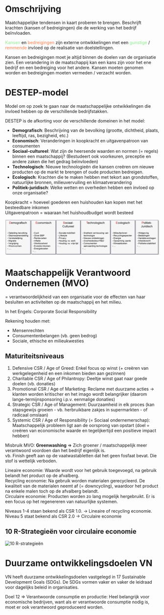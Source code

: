 # Omschrijving

Maatchappelijke tendensen in kaart proberen te brengen. Beschrijft krachten (kansen of bedreigingen) die de werking van het bedrijf beïnvloaden.

<span style="color:lightgreen">Kansen</span> en <span style="color:coral">bedreigingen</span> zijn externe ontwikkelingen met een <span style="color:lightgreen">gunstige</span> / <span style="color:coral">remmende</span> invloed op de realisatie van doelstellingen.

Kansen en bedreigingen moet je altijd binnen de doelen van de organisatie zien. Een verandering in de maatschappij kan een kans zijn voor het ene bedrijf en een bedreiging voor het andere. Kansen moeten genomen worden en bedreigingen moeten vermeden / verzacht worden.

# DESTEP-model

Model om op zoek te gaan naar de maatschappelijke ontwikkelingen die invloed hebben op de verschillende bedrijfstakken.

DESTEP is de afkorting voor de verschillende domeinen in het model:

- **Demografisch**: Beschrijving van de bevolking (grootte, dichtheid, plaats, leeftijd, ras, bezigheid, etc.)
- **Economisch**: Veranderingen in koopkracht en uitgavenpatroon van consumenten
- **Sociaal-cultureel**: Wat zijn de heersende waarden en normen (= regels) binnen een maatschappij? (Bestudeert ook voorkeuren, preceptie en andere zaken die het gedrag beïnvloeden)
- **Technologisch**: Nieuwe technologieën die kansen creëren om nieuwe producten op de markt te brengen of oude producten bedreigen.
- **Ecologisch**: Krachten die te maken hebben met tekort aan grondstoffen, natuurlijke bronnen, milieuvervuiling en klimaatverandering
- **Politiek-juridisch**: Welke wetten en overheden hebben een invloed op onze organisatie?

Koopkracht = hoeveel goederen een huishouden kan kopen met het besteedbare inkomen <br>
Uitgavenpatroon = waaraan het huishoudbudget wordt besteed

![Overzicht DESTEP-model](./img/deel_2/DESTEP.png)

# Maatschappelijk Verantwoord Ondernemen (MVO)

= verantwoordelijkheid van een organisatie voor de effecten van haar besluiten en activiteiten op de maatschappij en het milieu.

In het Engels: Corporate Social Responsibility

Rekening houden met:

- Mensenrechten
- Consumentenbelangen (vb. geen bedrog)
- Sociale, ethische en milieukwesties

## Maturiteitsniveaus

1. Defensive CSR / Age of Greed: Enkel focus op winst (+ creëren van werkgelegenheid en een inkomen bieden aan gezinnen)
2. Charitable CSR / Age of Philantropy: Deeltje winst gaat naar goede doelen (vb. donaties)
3. Promotional CSR / Age of Marketing: Reclame met duurzame acties -> klanten worden kritischer en het imago wordt belangrijker (daarom lange-termijnsponsoring i.p.v. eenmalige donaties)
4. Strategic CSR / Age of Management: Duurzaamheid in elk proces (kan stapsgewijs groeien - vb. herbruikbare zakjes in supermarkten - of radicaal omslaan)
5. Systemic CSR / Age of Responsibility (= Sociaal ondernemerschap): Maatschappelijk probleem ligt aan de oorsprong van opstart (doel = creëren van economische waarde en tegelijkertijd een positieve impact hebben)

Misbruik MVO: **Greenwashing** => Zich groener / maatschappelijk meer verantwoord voordoen dan het bedrijf eigenlijk is.<br>
vb. Finish geeft aan op de vaatwastabletten dat het geen fosfaat bevat. Die stof is wettelijk verboden.

Lineaire economie: Waarde wordt voor het gebruik toegevoegd, na gebruik belandt het product op de afvalberg. <br>
Recycling economie: Na gebruik worden materialen gerecycleerd. De kwaliteit van de materialen neemt af (= downcycling), waardoor het product na enkele malen toch op de afvalberg belandt. <br>
Circulaire economie: Producten worden zo lang mogelijk hergebruikt. Er is een focus op het regenereren van natuurlijke systemen.

Niveaus 1-4 staan bekend als CSR 1.0. -> Lineaire of recycling economie. <br>
Niveau 5 staat bekend als CSR 2.0 -> Circulaire economie

## 10 R-Strategieën voor circulaire economie

![10 R-strategieën](./img/deel_2/10%20R-Stragieën.png)

# Duurzame ontwikkelingsdoelen VN

VN heeft duurzame ontwikkelingsdoelen vastgelegd in 17 Sustainable Development Goals (SDGs). De SDGs vormen vaker en vaker de leidraad voor dagelijks beleid in organisaties.

Doel 12 => Verantwoorde consumptie en productie: Heel belangrijk voor economische bedrijven, want als er verantwoorde consumptie nodig is, moet er ook verantwoord geproduceerd worden.
